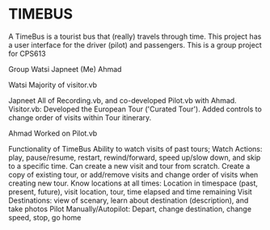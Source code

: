 # TIMEBUS
 A TimeBus is a tourist bus that (really) travels through time. This project has a user interface for the driver (pilot) and passengers. This is a group project for CPS613 

Group
Watsi
Japneet (Me)
Ahmad

Watsi
Majority of visitor.vb

Japneet
All of Recording.vb, and co-developed Pilot.vb with Ahmad.
Visitor.vb: Developed the European Tour ('Curated Tour'). Added controls to change order of visits within Tour itinerary. 

Ahmad
Worked on Pilot.vb

Functionality of TimeBus
Ability to watch visits of past tours; Watch Actions: play, pause/resume, restart, rewind/forward, speed up/slow down, and skip to a specific time.
Can create a new visit and tour from scratch. Create a copy of existing tour, or add/remove visits and change order of visits when creating new tour.
Know locations at all times: Location in timespace (past, present, future), visit location, tour, time elapsed and time remaining
Visit Destinations: view of scenary, learn about destination (description), and take photos
Pilot Manually/Autopilot: Depart, change destination, change speed, stop, go home
